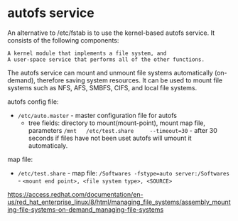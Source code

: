 # autofs service

 An alternative to /etc/fstab is to use the kernel-based autofs service. It consists of the following components:

    A kernel module that implements a file system, and
    A user-space service that performs all of the other functions. 

The autofs service can mount and unmount file systems automatically (on-demand), therefore saving system resources. It can be used to mount file systems such as NFS, AFS, SMBFS, CIFS, and local file systems. 

autofs config file:

* `/etc/auto.master` - master configuration file for autofs
	* tree fields: directory to mount(mount-point), mount map file, parameters 
	`/mnt 	/etc/test.share 	--timeout=30`  - after 30 seconds if files have not been uset autofs will umount it automaticaly.

map file:

* `/etc/test.share` - map file:
	`/Softwares -fstype=auto server:/Softwares` - `<mount end point>, <file system type>, <SOURCE>`



https://access.redhat.com/documentation/en-us/red_hat_enterprise_linux/8/html/managing_file_systems/assembly_mounting-file-systems-on-demand_managing-file-systems